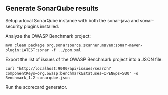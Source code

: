 ## Generate SonarQube results

Setup a local SonarQube instance with both the sonar-java and sonar-security plugins installed.

Analyze the OWASP Benchmark project:
```
mvn clean package org.sonarsource.scanner.maven:sonar-maven-plugin:LATEST:sonar -f ../pom.xml
```

Export the list of issues of the OWASP Benchmark project into a JSON file:
```
curl "http://localhost:9000/api/issues/search?componentKeys=org.owasp:benchmark&statuses=OPEN&ps=500" -o Benchmark_1.2-sonarqube.json
```

Run the scorecard generator.
